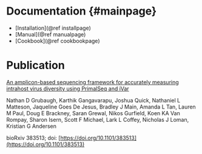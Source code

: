 Documentation {#mainpage}
============

* [Installation](@ref installpage)
* [Manual](@ref manualpage)
* [Cookbook](@ref cookbookpage)

Publication
===========

[An amplicon-based sequencing framework for accurately measuring intrahost virus diversity using PrimalSeq and iVar](https://doi.org/10.1101/383513)

Nathan D Grubaugh, Karthik Gangavarapu, Joshua Quick, Nathaniel L Matteson, Jaqueline Goes De Jesus, Bradley J Main, Amanda L Tan, Lauren M Paul, Doug E Brackney, Saran Grewal, Nikos Gurfield, Koen KA Van Rompay, Sharon Isern, Scott F Michael, Lark L Coffey, Nicholas J Loman, Kristian G Andersen

bioRxiv 383513; doi: [https://doi.org/10.1101/383513](https://doi.org/10.1101/383513)
